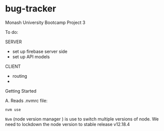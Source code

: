 # bug-tracker

Monash University Bootcamp Project 3

To do:

SERVER

- set up firebase server side
- set up API models

CLIENT

- routing
-

Getting Started

A. Reads .nvmrc file:

    nvm use

`Nvm` (node version manager ) is use to switch multiple versions of node. We need to lockdown the node version to stable release v12.18.4
